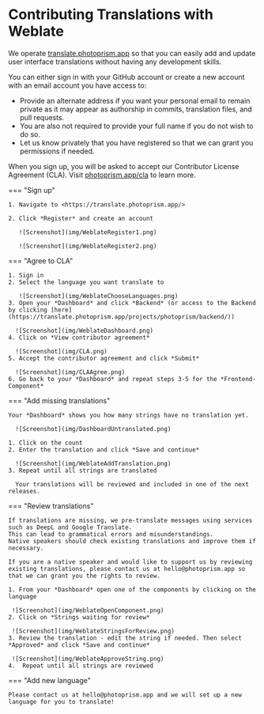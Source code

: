 # Contributing Translations with Weblate

We operate [translate.photoprism.app](https://translate.photoprism.app/) so that you can easily add and update user interface translations without having any development skills.

You can either sign in with your GitHub account or create a new account with an email account you have access to:

- Provide an alternate address if you want your personal email to remain private as it may appear as authorship in commits, translation files, and pull requests.
- You are also not required to provide your full name if you do not wish to do so.
- Let us know privately that you have registered so that we can grant you permissions if needed.

When you sign up, you will be asked to accept our Contributor License Agreement (CLA). Visit [photoprism.app/cla](https://www.photoprism.app/cla) to learn more.

=== "Sign up"

    1. Navigate to <https://translate.photoprism.app/>

    2. Click *Register* and create an account

       ![Screenshot](img/WeblateRegister1.png)

       ![Screenshot](img/WeblateRegister2.png)


=== "Agree to CLA"
    
    1. Sign in 
    2. Select the language you want translate to

       ![Screenshot](img/WeblateChooseLanguages.png)
    3. Open your *Dashboard* and click *Backend* (or access to the Backend by clicking [here](https://translate.photoprism.app/projects/photoprism/backend/))

      ![Screenshot](img/WeblateDashboard.png)
    4. Click on *View contributor agreement*

      ![Screenshot](img/CLA.png)
    5. Accept the contributor agreement and click *Submit*

      ![Screenshot](img/CLAAgree.png)
    6. Go back to your *Dashboard* and repeat steps 3-5 for the *Frontend-Component*

=== "Add missing translations"
    
    Your *Dashboard* shows you how many strings have no translation yet.

      ![Screenshot](img/DashboardUntranslated.png)

    1. Click on the count
    2. Enter the translation and click *Save and continue*

      ![Screenshot](img/WeblateAddTranslation.png)
    3. Repeat until all strings are translated
    
      Your translations will be reviewed and included in one of the next releases.

=== "Review translations"
    
    If translations are missing, we pre-translate messages using services such as DeepL and Google Translate. 
    This can lead to grammatical errors and misunderstandings. 
    Native speakers should check existing translations and improve them if necessary.

    If you are a native speaker and would like to support us by reviewing existing translations, please contact us at hello@photoprism.app so that we can grant you the rights to review.
    
    1. From your *Dashboard* open one of the components by clicking on the language

     ![Screenshot](img/WeblateOpenComponent.png)
    2. Click on *Strings waiting for review*

     ![Screenshot](img/WeblateStringsForReview.png)
    3. Review the translation - edit the string if needed. Then select *Approved* and click *Save and continue*

     ![Screenshot](img/WeblateApproveString.png)
    4.  Repeat until all strings are reviewed
=== "Add new language"

    Please contact us at hello@photoprism.app and we will set up a new language for you to translate!
